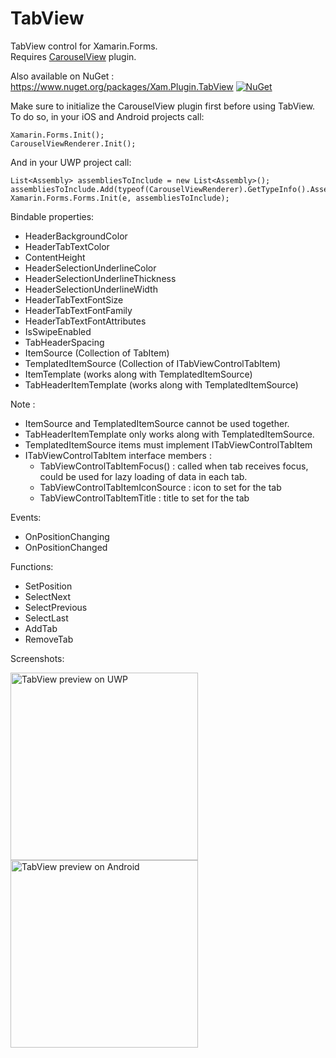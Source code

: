 # TabView
TabView control for Xamarin.Forms.<br />
Requires <a href="https://github.com/alexrainman/CarouselView/">CarouselView</a> plugin.

Also available on NuGet : https://www.nuget.org/packages/Xam.Plugin.TabView [![NuGet](https://img.shields.io/badge/NUGET-1.1.1-green.svg)](https://www.nuget.org/packages/Xam.Plugin.TabView)

Make sure to initialize the CarouselView plugin first before using TabView.
To do so, in your iOS and Android projects call:

```
Xamarin.Forms.Init();
CarouselViewRenderer.Init();
```

And in your UWP project call:

```
List<Assembly> assembliesToInclude = new List<Assembly>();
assembliesToInclude.Add(typeof(CarouselViewRenderer).GetTypeInfo().Assembly);
Xamarin.Forms.Forms.Init(e, assembliesToInclude);
```

Bindable properties:
- HeaderBackgroundColor
- HeaderTabTextColor
- ContentHeight
- HeaderSelectionUnderlineColor
- HeaderSelectionUnderlineThickness
- HeaderSelectionUnderlineWidth
- HeaderTabTextFontSize
- HeaderTabTextFontFamily
- HeaderTabTextFontAttributes
- IsSwipeEnabled
- TabHeaderSpacing
- ItemSource (Collection of TabItem)
- TemplatedItemSource (Collection of ITabViewControlTabItem)
- ItemTemplate (works along with TemplatedItemSource)
- TabHeaderItemTemplate (works along with TemplatedItemSource)


Note : 
- ItemSource and TemplatedItemSource cannot be used together.
- TabHeaderItemTemplate only works along with TemplatedItemSource.
- TemplatedItemSource items must implement ITabViewControlTabItem
- ITabViewControlTabItem interface members :
    - TabViewControlTabItemFocus() : called when tab receives focus, could be used for lazy loading of data in each tab.
    - TabViewControlTabItemIconSource : icon to set for the tab
    - TabViewControlTabItemTitle : title to set for the tab


Events:
- OnPositionChanging
- OnPositionChanged


Functions: 
- SetPosition
- SelectNext
- SelectPrevious
- SelectLast
- AddTab
- RemoveTab

Screenshots:

<img src="https://media.giphy.com/media/l4pSYIQqxenNghNcY/giphy.gif" align="middle" width="300" alt="TabView preview on UWP"/>
<img src="https://media.giphy.com/media/3ohs4wHWKIzKlX9R9S/giphy.gif" align="middle" width="300" alt="TabView preview on Android"/>
